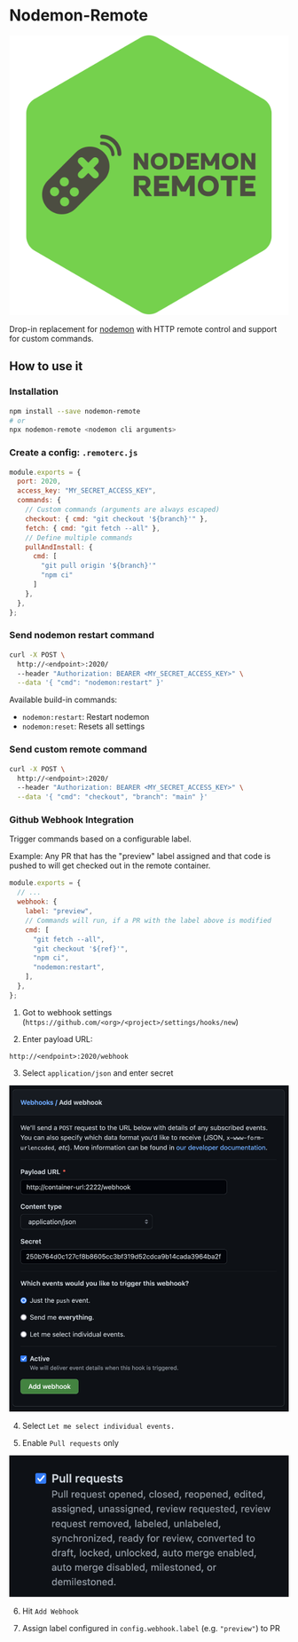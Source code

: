 # Nodemon-Remote

<p align="center">
  <img src="./img/logo.svg" alt="Nodemon-Remote Logo">
</p>

Drop-in replacement for [nodemon](https://nodemon.io/) with HTTP remote control and support for custom commands.

## How to use it

### Installation

```bash
npm install --save nodemon-remote
# or
npx nodemon-remote <nodemon cli arguments>
```

### Create a config: `.remoterc.js`

```js
module.exports = {
  port: 2020,
  access_key: "MY_SECRET_ACCESS_KEY",
  commands: {
    // Custom commands (arguments are always escaped)
    checkout: { cmd: "git checkout '${branch}'" },
    fetch: { cmd: "git fetch --all" },
    // Define multiple commands
    pullAndInstall: {
      cmd: [
        "git pull origin '${branch}'"
        "npm ci"
      ]
    },
  },
};
```

### Send nodemon restart command

```bash
curl -X POST \
  http://<endpoint>:2020/
  --header "Authorization: BEARER <MY_SECRET_ACCESS_KEY>" \
  --data '{ "cmd": "nodemon:restart" }'
```

Available build-in commands:

- `nodemon:restart`: Restart nodemon
- `nodemon:reset`: Resets all settings

### Send custom remote command

```bash
curl -X POST \
  http://<endpoint>:2020/
  --header "Authorization: BEARER <MY_SECRET_ACCESS_KEY>" \
  --data '{ "cmd": "checkout", "branch": "main" }'
```

### Github Webhook Integration

Trigger commands based on a configurable label.

Example: Any PR that has the "preview" label assigned
and that code is pushed to will get checked out in the remote container.

```js
module.exports = {
  // ...
  webhook: {
    label: "preview",
    // Commands will run, if a PR with the label above is modified
    cmd: [
      "git fetch --all",
      "git checkout '${ref}'",
      "npm ci",
      "nodemon:restart",
    ],
  },
};
```

1. Got to webhook settings (`https://github.com/<org>/<project>/settings/hooks/new`)

2. Enter payload URL:

```
http://<endpoint>:2020/webhook
```

3. Select `application/json` and enter secret

![](./img/webhook-config.png)

4. Select `Let me select individual events.`

5. Enable `Pull requests` only

![](./img/webhook-options.png)

6. Hit `Add Webhook`

7. Assign label configured in `config.webhook.label` (e.g. `"preview"`) to PR
